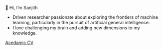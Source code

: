 👋 Hi, I’m Sanjith

- Driven researcher passionate about exploring the frontiers of machine learning, particularly in the pursuit of artificial general intelligence.
- I love challenging my brain and adding new dimensions to my knowledge.


<!---
sanjith1999/sanjith1999 is a ✨ special ✨ repository because its `README.md` (this file) appears on your GitHub profile.
--->
[Acedamic CV](https://drive.google.com/file/d/1NNiagiHiPTNSI6eteUSSMR_soaIgP11X/view?usp=sharing)
